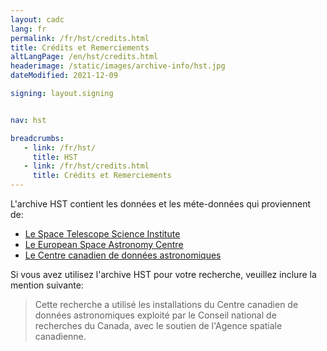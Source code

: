```yaml
---
layout: cadc
lang: fr
permalink: /fr/hst/credits.html
title: Crédits et Remerciements
altLangPage: /en/hst/credits.html
headerimage: /static/images/archive-info/hst.jpg
dateModified: 2021-12-09

signing: layout.signing


nav: hst

breadcrumbs:
   - link: /fr/hst/
     title: HST
   - link: /fr/hst/credits.html
     title: Crédits et Remerciements
---
```


<p>
L'archive HST contient les donn&eacute;es et les m&eacute;te-donn&eacute;es qui proviennent de:
</p>
<ul>
   <li><a rel="external" href="http://archive.stsci.edu">Le Space Telescope Science Institute</a></li>
   <li><a rel="external" href="http://www.sciops.esa.int/index.php?project=HST">Le European Space Astronomy Centre</a></li>
   <li><a href="/fr">Le Centre canadien de donn&eacute;es astronomiques</a></li>
</ul>
<p> Si vous avez utilisez l'archive HST pour votre recherche, veuillez inclure la mention suivante: </p>
<blockquote>
Cette recherche a utilis&eacute; les installations du Centre
canadien de
donn&eacute;es astronomiques exploit&eacute; par le Conseil
national de recherches
du Canada, avec le soutien de l'Agence spatiale canadienne.
</blockquote>
